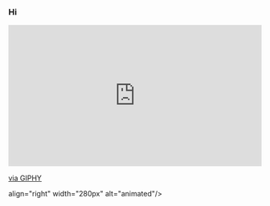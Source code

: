 ### Hi  
<div style="width:100%;height:0;padding-bottom:56%;position:relative;"><iframe src="https://giphy.com/embed/DjQZeqf3HqAQBqu45D" width="100%" height="100%" style="position:absolute" frameBorder="0" class="giphy-embed" allowFullScreen></iframe></div><p><a href="https://giphy.com/gifs/neon-eye-explode-DjQZeqf3HqAQBqu45D">via GIPHY</a></p> align="right" width="280px" alt="animated"/>


<!--
**NIcolasp14/NIcolasp14** is a ✨ _special_ ✨ repository because its `README.md` (this file) appears on your GitHub profile.

Here are some ideas to get you started:

- 🔭 I’m currently working on ...
- 🌱 I’m currently learning ...
- 👯 I’m looking to collaborate on ...
- 🤔 I’m looking for help with ...
- 💬 Ask me about ...
- 📫 How to reach me: ...
- 😄 Pronouns: ...
- ⚡ Fun fact: ...
-->
